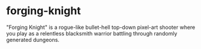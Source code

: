 # forging-knight
"Forging Knight" is a rogue-like bullet-hell top-down pixel-art shooter where you play as a relentless blacksmith warrior battling through randomly generated dungeons. 
